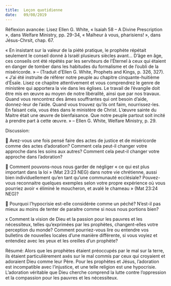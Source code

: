 ```yaml
---
title:  Leçon quotidienne
date:   09/08/2019
---
```


Réflexion avancée: Lisez Ellen G. White, « Isaiah 58 – A Divine Prescription », dans Welfare Ministry, pp. 29-34, « Malheur à vous, pharisiens! », dans Jésus-Chrsit, chap. 67.

« En insistant sur la valeur de la piété pratique, le prophète répétait seulement le conseil donné à Israël plusieurs siècles avant... D’âge en âge, ces conseils ont été répétés par les serviteurs de l’Éternel à ceux qui étaient en danger de tomber dans les habitudes du formalisme et de l’oubli de la miséricorde. » – (Traduit d’Ellen G. White, Prophets and Kings, p. 326, 327). « J’ai été instruite de référer notre peuple au chapitre cinquante-huitième d’Ésaïe. Lisez ce chapitre attentivement et vous comprendrez le genre de ministère qui apportera la vie dans les églises. Le travail de l’évangile doit être mis en œuvre au moyen de notre libéralité, ainsi que par nos travaux. Quand vous rencontrez des âmes souffrantes qui ont besoin d’aide, donnez-leur de l’aide. Quand vous trouvez qu’ils ont faim, nourrissez-les. En faisant cela, vous êtes dans le ministère de Christ. L’œuvre sainte du Maitre était une œuvre de bienfaisance. Que notre peuple partout soit incité à prendre part à cette œuvre. » – Ellen G. White, Welfare Ministry, p. 29.

Discussion:

	Avez-vous une fois pensé faire des actes de justice et de miséricorde comme des actes d’adoration? Comment cela peut-il changer votre approche dans les soins aux autres? Comment cela peut-il changer votre approche dans l’adoration?

	Comment pouvons-nous nous garder de négliger « ce qui est plus important dans la loi » (Mat 23:23 NEG) dans notre vie chrétienne, aussi bien individuellement qu’en tant qu’une communauté ecclésiale? Pouvez-vous reconnaitre quelques exemples selon votre propre expérience où vous pourriez avoir « éliminé le moucheron, et avalé le chameau » (Mat 23:24 NEG)?

	Pourquoi l’hypocrisie est-elle considérée comme un péché? N’est-il pas mieux au moins de tenter de paraitre comme si nous nous portions bien?

x Comment la vision de Dieu et la passion pour les pauvres et les nécessiteux, telles qu’exprimées par les prophètes, changent-elles votre perception du monde? Comment pourriez-vous lire ou entendre vos bulletins de nouvelles locales d’une manière différente, si vous voyiez et entendiez avec les yeux et les oreilles d’un prophète?

Résumé: Alors que les prophètes étaient préoccupés par le mal sur la terre, ils étaient particulièrement axés sur le mal commis par ceux qui croyaient et adoraient Dieu comme leur Père. Pour les prophètes et Jésus, l’adoration est incompatible avec l’injustice, et une telle religion est une hypocrisie. L’adoration véritable que Dieu cherche comprend la lutte contre l’oppression et la compassion pour les pauvres et les nécessiteux.